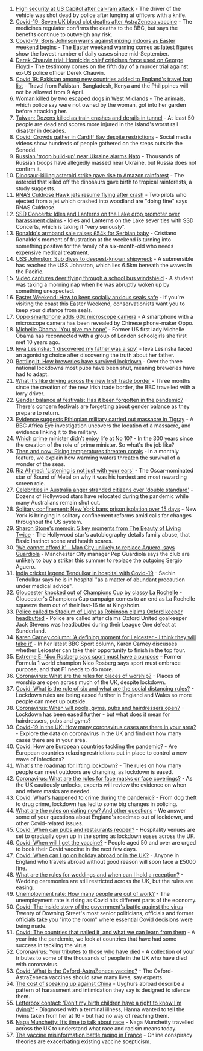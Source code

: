 1. [High security at US Capitol after car-ram attack](https://www.bbc.co.uk/news/world-us-canada-56620113) - The driver of the vehicle was shot dead by police after lunging at officers with a knife.
2. [Covid-19: Seven UK blood clot deaths after AstraZeneca vaccine](https://www.bbc.co.uk/news/health-56620646) - The medicines regulator confirms the deaths to the BBC, but says the benefits continue to outweigh any risk.
3. [Covid-19: Boris Johnson warns against mixing indoors as Easter weekend begins](https://www.bbc.co.uk/news/uk-56617667) - The Easter weekend warning comes as latest figures show the lowest number of daily cases since mid-September.
4. [Derek Chauvin trial: Homicide chief criticises force used on George Floyd](https://www.bbc.co.uk/news/world-us-canada-56616888) - The testimony comes on the fifth day of a murder trial against ex-US police officer Derek Chauvin.
5. [Covid 19: Pakistan among new countries added to England's travel ban list](https://www.bbc.co.uk/news/uk-56614950) - Travel from Pakistan, Bangladesh, Kenya and the Philippines will not be allowed from 9 April.
6. [Woman killed by two escaped dogs in West Midlands](https://www.bbc.co.uk/news/uk-england-birmingham-56617182) - The animals, which police say were not owned by the woman, got into her garden before attacking her.
7. [Taiwan: Dozens killed as train crashes and derails in tunnel](https://www.bbc.co.uk/news/world-asia-56612248) - At least 50 people are dead and scores more injured in the island's worst rail disaster in decades.
8. [Covid: Crowds gather in Cardiff Bay despite restrictions](https://www.bbc.co.uk/news/uk-wales-56619569) - Social media videos show hundreds of people gathered on the steps outside the Senedd.
9. [Russian 'troop build-up' near Ukraine alarms Nato](https://www.bbc.co.uk/news/world-europe-56616778) - Thousands of Russian troops have allegedly massed near Ukraine, but Russia does not confirm it.
10. [Dinosaur-killing asteroid strike gave rise to Amazon rainforest](https://www.bbc.co.uk/news/science-environment-56617409) - The asteroid that killed off the dinosaurs gave birth to tropical rainforests, a study suggests.
11. [RNAS Culdrose Hawk jets resume flying after crash](https://www.bbc.co.uk/news/uk-england-cornwall-56615494) - Two pilots who ejected from a jet which crashed into woodland are "doing fine" says RNAS Culdrose.
12. [SSD Concerts: Idles and Lanterns on the Lake drop promoter over harassment claims](https://www.bbc.co.uk/news/entertainment-arts-56614990) - Idles and Lanterns on the Lake sever ties with SSD Concerts, which is taking it "very seriously".
13. [Ronaldo's armband sale raises £54k for Serbian baby](https://www.bbc.co.uk/sport/football/56615501) - Cristiano Ronaldo's moment of frustration at the weekend is turning into something positive for the family of a six-month-old who needs expensive medical treatment.
14. [USS Johnston: Sub dives to deepest-known shipwreck](https://www.bbc.co.uk/news/science-environment-56608713) - A submersible has reached the USS Johnston, which lies 6.5km beneath the waves in the Pacific.
15. [Video captures deer flying through a school bus windshield](https://www.bbc.co.uk/news/world-us-canada-56618679) - A student was taking a morning nap when he was abruptly woken up by something unexpected.
16. [Easter Weekend: How to keep socially anxious seals safe](https://www.bbc.co.uk/news/uk-56618569) - If you're visiting the coast this Easter Weekend, conservationists want you to keep your distance from seals.
17. [Oppo smartphone adds 60x microscope camera](https://www.bbc.co.uk/news/technology-56616569) - A smartphone with a microscope camera has been revealed by Chinese phone-maker Oppo.
18. [Michelle Obama: 'You give me hope'](https://www.bbc.co.uk/news/uk-56608314) - Former US first lady Michelle Obama has reconnected with a group of London schoolgirls she first met 10 years ago.
19. [Ieva Lesinska: 'I discovered my father was a spy'](https://www.bbc.co.uk/news/world-56603747) - Ieva Lesinska faced an agonising choice after discovering the truth about her father.
20. [Bottling it: How breweries have survived lockdown](https://www.bbc.co.uk/news/uk-56606750) - Over the three national lockdowns most pubs have been shut, meaning breweries have had to adapt.
21. [What it's like driving across the new Irish trade border](https://www.bbc.co.uk/news/uk-northern-ireland-56606751) - Three months since the creation of the new Irish trade border, the BBC travelled with a lorry driver.
22. [Gender balance at festivals: Has it been forgotten in the pandemic?](https://www.bbc.co.uk/news/newsbeat-56591249) - There's concern festivals are forgetting about gender balance as they prepare to return.
23. [Evidence suggests Ethiopian military carried out massacre in Tigray](https://www.bbc.co.uk/news/world-africa-56603022) - A BBC Africa Eye investigation uncovers the location of a massacre, and evidence linking it to the military.
24. [Which prime minister didn’t enjoy life at No 10?](https://www.bbc.co.uk/news/uk-politics-56603916) - In the 300 years since the creation of the role of prime minister. So what's the job like?
25. [Then and now: Rising temperatures threaten corals](https://www.bbc.co.uk/news/science-environment-56567237) - In a monthly feature, we explain how warming waters threaten the survival of a wonder of the seas.
26. [Riz Ahmed: 'Listening is not just with your ears'](https://www.bbc.co.uk/news/entertainment-arts-55674317) - The Oscar-nominated star of Sound of Metal on why it was his hardest and most rewarding screen role.
27. [Celebrities in Australia anger stranded citizens over 'double standard'](https://www.bbc.co.uk/news/world-australia-55851074) - Dozens of Hollywood stars have relocated during the pandemic while many Australians remain shut out.
28. [Solitary confinement: New York bans prison isolation over 15 days](https://www.bbc.co.uk/news/world-us-canada-56596837) - New York is bringing in solitary confinement reforms amid calls for changes throughout the US system.
29. [Sharon Stone's memoir: 5 key moments from The Beauty of Living Twice](https://www.bbc.co.uk/news/entertainment-arts-56587796) - The Hollywood star's autobiography details family abuse, that Basic Instinct scene and health scares.
30. ['We cannot afford it' - Man City unlikely to replace Aguero, says Guardiola](https://www.bbc.co.uk/sport/football/56614329) - Manchester City manager Pep Guardiola says the club are unlikely to buy a striker this summer to replace the outgoing Sergio Aguero.
31. [India cricket legend Tendulkar in hospital with Covid-19](https://www.bbc.co.uk/news/world-asia-india-56613391) - Sachin Tendulkar says he is in hospital "as a matter of abundant precaution under medical advice".
32. [Gloucester knocked out of Champions Cup by classy La Rochelle](https://www.bbc.co.uk/sport/rugby-union/56604998) - Gloucester's Champions Cup campaign comes to an end as La Rochelle squeeze them out of their last-16 tie at Kingsholm.
33. [Police called to Stadium of Light as Robinson claims Oxford keeper headbutted](https://www.bbc.co.uk/sport/football/56620143) - Police are called after claims Oxford United goalkeeper Jack Stevens was headbutted during their League One defeat at Sunderland.
34. [Karen Carney column: ‘A defining moment for Leicester - I think they will take it’](https://www.bbc.co.uk/sport/football/56465199) - In her latest BBC Sport column, Karen Carney discusses whether Leicester can take their opportunity to finish in the top four.
35. [Extreme E: Nico Rosberg says sport must have a purpose](https://www.bbc.co.uk/sport/motorsport/56597110) - Former Formula 1 world champion Nico Rosberg says sport must embrace purpose, and that F1 needs to do more.
36. [Coronavirus: What are the rules for places of worship?](https://www.bbc.co.uk/news/explainers-53219921) - Places of worship are open across much of the UK, despite lockdown.
37. [Covid: What is the rule of six and what are the social distancing rules?](https://www.bbc.co.uk/news/uk-51506729) - Lockdown rules are being eased further in England and Wales so more people can meet up outside.
38. [Coronavirus: When will pools, gyms, pubs and hairdressers open?](https://www.bbc.co.uk/news/explainers-53349989) - Lockdown has been eased further - but what does it mean for hairdressers, pubs and gyms?
39. [Covid-19 in the UK: How many coronavirus cases are there in your area?](https://www.bbc.co.uk/news/uk-51768274) - Explore the data on coronavirus in the UK and find out how many cases there are in your area.
40. [Covid: How are European countries tackling the pandemic?](https://www.bbc.co.uk/news/explainers-53640249) - Are European countries relaxing restrictions put in place to control a new wave of infections?
41. [What's the roadmap for lifting lockdown?](https://www.bbc.co.uk/news/explainers-52530518) - The rules on how many people can meet outdoors are changing, as lockdown is eased.
42. [Coronavirus: What are the rules for face masks or face coverings?](https://www.bbc.co.uk/news/health-51205344) - As the UK cautiously unlocks, experts will review the evidence on when and where masks are needed.
43. [Covid: What's happened to crime during the pandemic?](https://www.bbc.co.uk/news/56463680) - From dog theft to drug crime, lockdown has led to some big changes in policing.
44. [What are the rules on dating now? And other questions](https://www.bbc.co.uk/news/world-asia-china-51176409) - We answer some of your questions about England's roadmap out of lockdown, and other Covid-related issues.
45. [Covid: When can pubs and restaurants reopen?](https://www.bbc.co.uk/news/business-52977388) - Hospitality venues are set to gradually open up in the spring as lockdown eases across the UK.
46. [Covid: When will I get the vaccine?](https://www.bbc.co.uk/news/health-55045639) - People aged 50 and over are urged to book their Covid vaccine in the next few days.
47. [Covid: When can I go on holiday abroad or in the UK?](https://www.bbc.co.uk/news/explainers-52646738) - Anyone in England who travels abroad without good reason will soon face a £5000 fine.
48. [What are the rules for weddings and when can I hold a reception?](https://www.bbc.co.uk/news/explainers-52811509) - Wedding ceremonies are still restricted across the UK, but the rules are easing.
49. [Unemployment rate: How many people are out of work?](https://www.bbc.co.uk/news/business-52660591) - The unemployment rate is rising as Covid hits different parts of the economy.
50. [Covid: The inside story of the government's battle against the virus](https://www.bbc.co.uk/news/uk-politics-56361599) - Twenty of Downing Street's most senior politicians, officials and former officials take you "into the room" where essential Covid decisions were being made.
51. [Covid: The countries that nailed it, and what we can learn from them](https://www.bbc.co.uk/news/uk-56455030) - A year into the pandemic, we look at countries that have had some success in tackling the virus.
52. [Coronavirus: Your tributes to those who have died](https://www.bbc.co.uk/news/uk-52676411) - A collection of your tributes to some of the thousands of people in the UK who have died with coronavirus.
53. [Covid: What is the Oxford-AstraZeneca vaccine?](https://www.bbc.co.uk/news/health-55302595) - The Oxford-AstraZeneca vaccines should save many lives, say experts.
54. [The cost of speaking up against China](https://www.bbc.co.uk/news/world-asia-china-56563449) - Uyghurs abroad describe a pattern of harassment and intimidation they say is designed to silence them.
55. [Letterbox contact: ‘Don’t my birth children have a right to know I’m dying?'](https://www.bbc.co.uk/news/stories-56576285) - Diagnosed with a terminal illness, Hanna wanted to tell the twins taken from her at 16 - but had no way of reaching them.
56. [Naga Munchetty: It’s time to talk about race](https://www.bbc.co.uk/news/stories-56253480) - Naga Munchetty travelled across the UK to understand what race and racism means today.
57. [The vaccine misinformation battle raging in France](https://www.bbc.co.uk/news/blogs-trending-56526265) - Online conspiracy theories are exacerbating existing vaccine scepticism.
